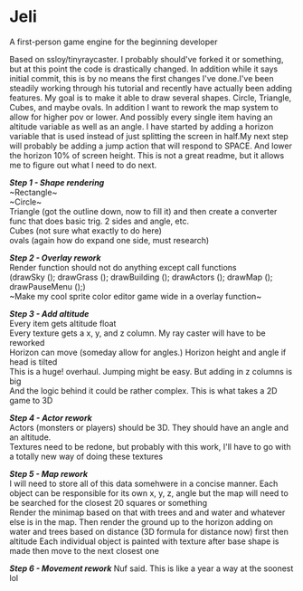 # Jeli
A first-person game engine for the beginning developer

Based on ssloy/tinyraycaster. I probably should've forked it or something, but at this point the code is drastically changed. In addition while it says initial commit, this is by no means the first changes I've done.I've been steadily working through his tutorial and recently have actually been adding features. My goal is to make it able to draw several shapes. Circle, Triangle, Cubes, and maybe ovals. In addition I want to rework the map system to allow for higher pov or lower. And possibly every single item having an altitude variable as well as an angle. I have started by adding a horizon variable that is used instead of just splitting the screen in half.My next step will probably be adding a jump action that will respond to SPACE. And lower the horizon 10% of screen height. This is not a great readme, but it allows me to figure out what I need to do next.

***Step 1 - Shape rendering***  
	~Rectangle~  
	~Circle~  
	Triangle (got the outline down, now to fill it) and then create a converter func that does basic trig. 2 sides and angle, etc.  
	Cubes (not sure what exactly to do here)  
	ovals (again how do expand one side, must research)  

***Step 2 - Overlay rework***  
	Render function should not do anything except call functions  
		(drawSky (); drawGrass (); drawBuilding (); drawActors (); drawMap (); drawPauseMenu ();)  
	~Make my cool sprite color editor game wide in a overlay function~

***Step 3 - Add altitude***  
	Every item gets altitude float  
	Every texture gets a x, y, and z column. My ray caster will have to be reworked  
	Horizon can move (someday allow for angles.) Horizon height and angle if head is tilted  
	This is a huge! overhaul. Jumping might be easy. But adding in z columns is big  
	And the logic behind it could be rather complex. This is what takes a 2D game to 3D  

***Step 4 - Actor rework***  
	Actors (monsters or players) should be 3D. They should have an angle and an altitude.  
	Textures need to be redone, but probably with this work, I'll have to go with a totally new way of doing these textures

***Step 5 - Map rework***  
	I will need to store all of this data somehwere in a concise manner. Each object can be responsible for its own x, y, z, angle but the map will need to be searched for the closest 20 squares or something  
	Render the minimap based on that with trees and and water and whatever else is in the map.
	Then render the ground up to the horizon adding on water and trees based on distance (3D formula for distance now) first then altitude
	Each individual object is painted with texture after base shape is made then move to the next closest one

***Step 6 - Movement rework***
	Nuf said. This is like a year a way at the soonest lol
